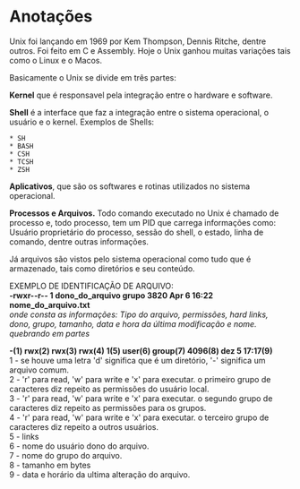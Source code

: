 # Anotações
Unix foi lançando em 1969 por Kem Thompson, Dennis Ritche, dentre outros.
Foi feito em C e Assembly.
Hoje o Unix ganhou muitas variações tais como o Linux e o Macos.

Basicamente o Unix se divide em três partes:

**Kernel** que é responsavel pela integração entre o hardware e software.

**Shell** é a interface que faz a integração entre o sistema operacional, o usuário e o kernel. Exemplos de Shells:

    * SH
    * BASH
    * CSH
    * TCSH
    * ZSH

**Aplicativos**, que são os softwares e rotinas utilizados no sistema operacional.

**Processos e Arquivos.**
Todo comando executado no Unix é chamado de processo e, todo processo, tem um PID que carrega informações como: Usuário proprietário do processo, sessão do shell, o estado, linha de comando, dentre outras informações.

Já arquivos são vistos pelo sistema operacional como tudo que é armazenado, tais como diretórios e seu conteúdo.

EXEMPLO DE IDENTIFICAÇÃO DE ARQUIVO:  
**-rwxr--r-- 1 dono_do_arquivo grupo 3820 Apr 6 16:22 nome_do_arquivo.txt**   
*_onde consta as informações: Tipo do arquivo, permissões, hard links, dono, grupo, tamanho, data e hora da última modificação e nome._*  
*_quebrando em partes_*   

**-(1) rwx(2) rwx(3) rwx(4) 1(5) user(6) group(7) 4096(8) dez 5 17:17(9)**  
 1 - se houve uma letra 'd' significa que é um diretório, '-' significa um arquivo comum.  
 2 - 'r' para read, 'w' para write e 'x' para executar. o primeiro grupo de caracteres diz repeito as permissões do usuário local.  
 3 - 'r' para read, 'w' para write e 'x' para executar. o segundo grupo de caracteres diz repeito as permissões para os grupos.  
 4 - 'r' para read, 'w' para write e 'x' para executar. o terceiro grupo de caracteres diz repeito a outros usuários.  
 5 - links  
 6 - nome do usuário dono do arquivo.  
 7 - nome do grupo do arquivo.  
 8 - tamanho em bytes  
 9 - data e horário da ultima alteração do arquivo.  